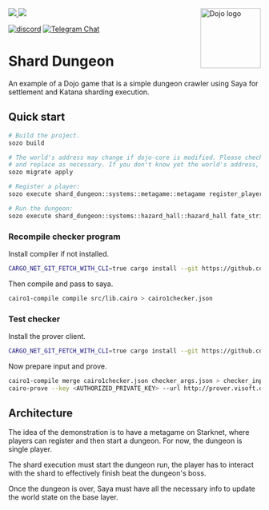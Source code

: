 <picture>
  <source media="(prefers-color-scheme: dark)" srcset=".github/mark-dark.svg">
  <img alt="Dojo logo" align="right" width="120" src=".github/mark-light.svg">
</picture>

<a href="https://twitter.com/dojostarknet">
<img src="https://img.shields.io/twitter/follow/dojostarknet?style=social"/>
</a>
<a href="https://github.com/dojoengine/dojo">
<img src="https://img.shields.io/github/stars/dojoengine/dojo?style=social"/>
</a>

[![discord](https://img.shields.io/badge/join-dojo-green?logo=discord&logoColor=white)](https://discord.gg/PwDa2mKhR4)
[![Telegram Chat][tg-badge]][tg-url]

[tg-badge]: https://img.shields.io/endpoint?color=neon&logo=telegram&label=chat&style=flat-square&url=https%3A%2F%2Ftg.sumanjay.workers.dev%2Fdojoengine
[tg-url]: https://t.me/dojoengine

# Shard Dungeon

An example of a Dojo game that is a simple dungeon crawler using Saya for settlement and Katana sharding execution.

## Quick start

```bash
# Build the project.
sozo build

# The world's address may change if dojo-core is modified. Please check the Scarb.toml
# and replace as necessary. If you don't know yet the world's address, comment it.
sozo migrate apply

# Register a player:
sozo execute shard_dungeon::systems::metagame::metagame register_player -c str:player1

# Run the dungeon:
sozo execute shard_dungeon::systems::hazard_hall::hazard_hall fate_strike
```

### Recompile checker program

Install compiler if not installed.

```bash
CARGO_NET_GIT_FETCH_WITH_CLI=true cargo install --git https://github.com/cartridge-gg/stone-prover.git --branch docker/both-cairo-versions cairo1-compile --locked --force
```

Then compile and pass to saya.

```bash
cairo1-compile compile src/lib.cairo > cairo1checker.json
```

### Test checker

Install the prover client.

```bash
CARGO_NET_GIT_FETCH_WITH_CLI=true cargo install --git https://github.com/neotheprogramist/http-prover.git --locked --force cairo-prove

```

Now prepare input and prove.

```bash
cairo1-compile merge cairo1checker.json checker_args.json > checker_input.json
cairo-prove --key <AUTHORIZED_PRIVATE_KEY> --url http://prover.visoft.dev:3618 -c 1 < checker_input.json
```

## Architecture

The idea of the demonstration is to have a metagame on Starknet, where players can register and then start a dungeon. For now, the dungeon is single player.

The shard execution must start the dungeon run, the player has to interact with the shard to effectively finish beat the dungeon's boss.

Once the dungeon is over, Saya must have all the necessary info to update the world state on the base layer.
